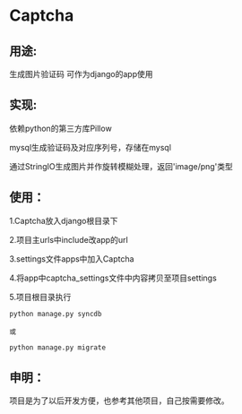 # Captcha

用途:
----
  生成图片验证码
  可作为django的app使用
  
实现:
----
  依赖python的第三方库Pillow
  
  mysql生成验证码及对应序列号，存储在mysql
  
  通过StringIO生成图片并作旋转模糊处理，返回'image/png'类型
  
使用：
----
  1.Captcha放入django根目录下
  
  2.项目主urls中include改app的url
  
  3.settings文件apps中加入Captcha
  
  4.将app中captcha_settings文件中内容拷贝至项目settings
  
  5.项目根目录执行
```python
python manage.py syncdb 
```
    
    或 
```python
python manage.py migrate
```
    
申明：
----
  项目是为了以后开发方便，也参考其他项目，自己按需要修改。

